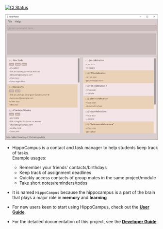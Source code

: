 [![CI Status](https://github.com/se-edu/addressbook-level3/workflows/Java%20CI/badge.svg)](https://github.com/se-edu/addressbook-level3/actions)

![Ui](docs/images/Ui.png)

* HippoCampus is a contact and task manager to help students keep track of tasks.<br>
  Example usages:
  * Remember your friends' contacts/birthdays
  * Keep track of assignment deadlines
  * Quickly access contacts of group mates in the same project/module
  * Take short notes/reminders/todos
  
* It is named `HippoCampus` because the hippocampus is a part of the brain that plays a major role in **memory** and **learning**
* For new users keen to start using HippoCampus, check out the **[User Guide](docs/UserGuide.md)**.
* For the detailed documentation of this project, see the **[Developer Guide](docs/DeveloperGuide.md)**.
